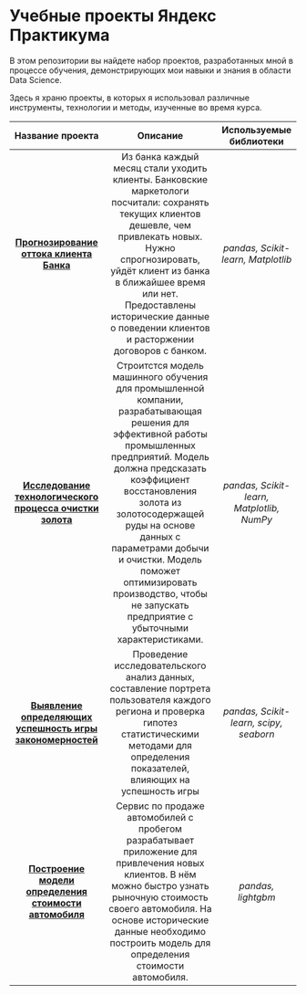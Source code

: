 # Учебные проекты Яндекс Практикума
В этом репозитории вы найдете набор проектов, разработанных мной в процессе обучения, демонстрирующих мои навыки и знания в области Data Science.

Здесь я храню проекты, в которых я использовал различные инструменты, технологии и методы, изученные во время курса.

| Название проекта | Описание | Используемые библиотеки |
| :--------------------: | :---------------------: |:---------------------------:|
| [**Прогнозирование оттока клиента Банка**](customer_outflow) | Из банка каждый месяц стали уходить клиенты. Банковские маркетологи посчитали: сохранять текущих клиентов дешевле, чем привлекать новых. Нужно спрогнозировать, уйдёт клиент из банка в ближайшее время или нет. Предоставлены исторические данные о поведении клиентов и расторжении договоров с банком. | *pandas, Scikit-learn, Matplotlib* |
| [**Исследование технологического процесса очистки золота**](gold_purification) | Строитстся модель машинного обучения для промышленной компании, разрабатывающая решения для эффективной работы промышленных предприятий. Модель должна предсказать коэффициент восстановления золота из золотосодержащей руды на основе данных с параметрами добычи и очистки. Модель поможет оптимизировать производство, чтобы не запускать предприятие с убыточными характеристиками. |*pandas, Scikit-learn, Matplotlib, NumPy* |
| [**Выявление определяющих успешность игры закономерностей**](success_of_the_games) | Проведение исследовательского анализ данных, составление портрета пользователя каждого региона и проверка гипотез статистическими методами для определения показателей, влияющих на успешность игры | *pandas, Scikit-learn, scipy, seaborn* |
| [**Построение модели определения стоимости автомобиля**](cost_of_cars) | Сервис по продаже автомобилей с пробегом  разрабатывает приложение для привлечения новых клиентов. В нём можно быстро узнать рыночную стоимость своего автомобиля. На основе исторические данные необходимо построить модель для определения стоимости автомобиля. | *pandas, lightgbm* |
